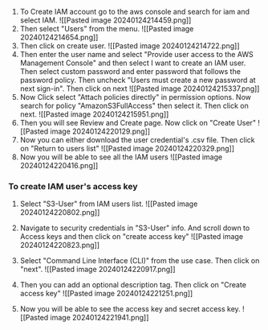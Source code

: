 1. To Create IAM account go to the aws console and search for iam and select IAM.
	![[Pasted image 20240124214459.png]]
2. Then select "Users" from the menu.
	![[Pasted image 20240124214654.png]]
3. Then click on create user.
	![[Pasted image 20240124214722.png]]
4. Then enter the user name and select "Provide user access to the AWS Management Console" and then select I want to create an IAM user. Then select custom password and enter password that follows the password policy. Then uncheck "Users must create a new password at next sign-in". Then click on next
	![[Pasted image 20240124215337.png]]
5. Now Click select "Attach policies directly" in permission options. Now search for policy "AmazonS3FullAccess" then select it. Then click on next.
	![[Pasted image 20240124215951.png]]
6. Then you will see Review and Create page. Now click on "Create User"
	![[Pasted image 20240124220129.png]]
7.  Now you can either download the user credential's .csv file. Then click on "Return to users list"
	![[Pasted image 20240124220329.png]]
8. Now you will be able to see all the IAM users
	![[Pasted image 20240124220416.png]]

### To create IAM user's access key
1. Select "S3-User" from IAM users list.
	![[Pasted image 20240124220802.png]]
2. Navigate to security credentials in "S3-User" info. And scroll down to Access keys and then click on "create access key"
	![[Pasted image 20240124220823.png]]
3. Select "Command Line Interface (CLI)" from the use case. Then click on "next".
	 ![[Pasted image 20240124220917.png]]
4. Then you can add an optional description tag. Then click on "Create access key"
	![[Pasted image 20240124221251.png]]
	
5. Now you will be able to see the access key and secret access key.
	![[Pasted image 20240124221941.png]]